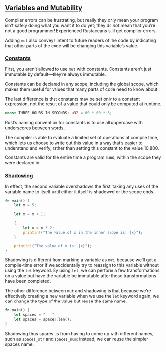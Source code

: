 ## [Variables and Mutability](https://doc.rust-lang.org/stable/book/ch03-01-variables-and-mutability.html#variables-and-mutability)

Compiler errors can be frustrating, but really they only mean your program isn’t safely doing what you want it to do yet; they do _not_ mean that you’re not a good programmer! Experienced Rustaceans still get compiler errors.

Adding `mut` also conveys intent to future readers of the code by indicating that other parts of the code will be changing this variable’s value.

### [Constants](https://doc.rust-lang.org/stable/book/ch03-01-variables-and-mutability.html#constants)

First, you aren’t allowed to use `mut` with constants. Constants aren’t just immutable by default—they’re always immutable.

Constants can be declared in any scope, including the global scope, which makes them useful for values that many parts of code need to know about.

The last difference is that constants may be set only to a constant expression, not the result of a value that could only be computed at runtime.

```rust
const THREE_HOURS_IN_SECONDS: u32 = 60 * 60 * 3;
```

Rust’s naming convention for constants is to use all uppercase with underscores between words.

The compiler is able to evaluate a limited set of operations at compile time, which lets us choose to write out this value in a way that’s easier to understand and verify, rather than setting this constant to the value 10,800.

Constants are valid for the entire time a program runs, within the scope they were declared in.

### [Shadowing](https://doc.rust-lang.org/stable/book/ch03-01-variables-and-mutability.html#shadowing)

In effect, the second variable overshadows the first, taking any uses of the variable name to itself until either it itself is shadowed or the scope ends.

```rust
fn main() {
    let x = 5;

    let x = x + 1;

    {
        let x = x * 2;
        println!("The value of x in the inner scope is: {x}");
    }

    println!("The value of x is: {x}");
}
```

Shadowing is different from marking a variable as `mut`, because we’ll get a compile-time error if we accidentally try to reassign to this variable without using the `let` keyword. By using `let`, we can perform a few transformations on a value but have the variable be immutable after those transformations have been completed.

The other difference between `mut` and shadowing is that because we’re effectively creating a new variable when we use the `let` keyword again, we can change the type of the value but reuse the same name.

```rust
fn main() {
    let spaces = "   ";
    let spaces = spaces.len();
}
```

Shadowing thus spares us from having to come up with different names, such as `spaces_str` and `spaces_num`; instead, we can reuse the simpler spaces name.